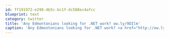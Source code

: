 ```yaml
---
id: ff191972-e298-4b5c-bc1f-dc588ec4afcc
blueprint: text
category: twitter
title: 'Any Edmontonians looking for .NET work? ow.ly/9DIlm'
caption: 'Any Edmontonians looking for .NET work? <a href="http://ow.ly/9DIlm" title="http://ow.ly/9DIlm" class="link link_untco">ow.ly/9DIlm</a>'
---
```

